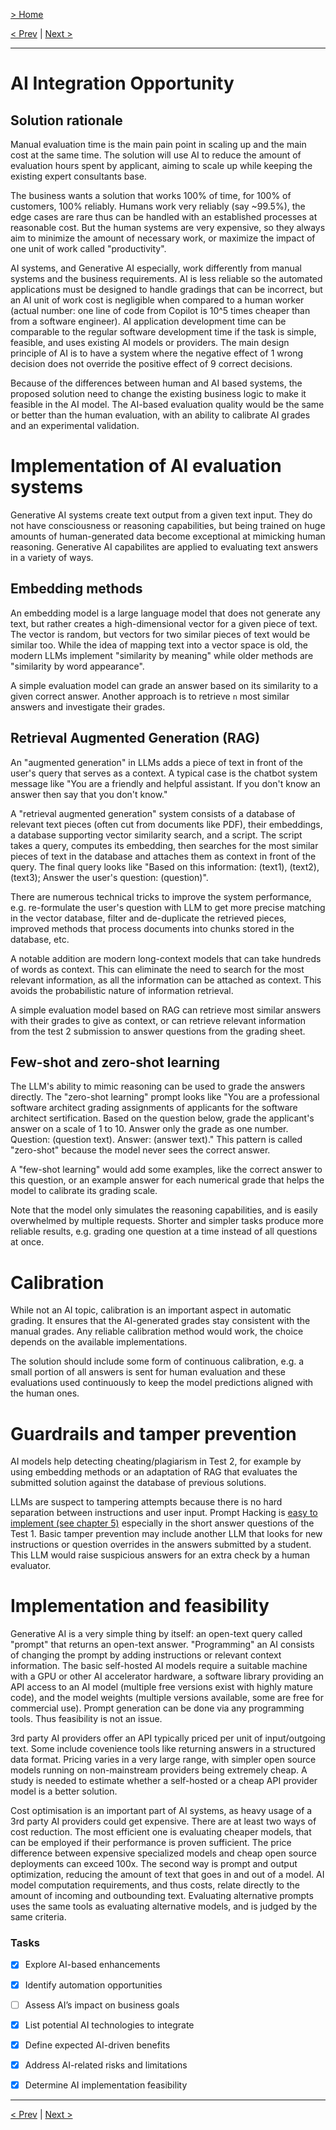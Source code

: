 [> Home](../readme.md)

[< Prev](legacy-system-challenges.md)  |  [Next >](../5.Proposed-solution/readme)

---

# AI Integration Opportunity


## Solution rationale

Manual evaluation time is the main pain point in scaling up and the main cost at the same time. The solution will use AI to reduce the amount of evaluation hours spent by applicant, aiming to scale up while keeping the existing expert consultants base. 

The business wants a solution that works 100% of time, for 100% of customers, 100% reliably. Humans work very reliably (say ~99.5%), the edge cases are rare thus can be handled with an established processes at reasonable cost. But the human systems are very expensive, so they always aim to minimize the amount of necessary work, or maximize the impact of one unit of work called "productivity".

AI systems, and Generative AI especially, work differently from manual systems and the business requirements. AI is less reliable so the automated applications must be designed to handle gradings that can be incorrect, but an AI unit of work cost is negligible when compared to a human worker (actual number: one line of code from Copilot is 10^5 times cheaper than from a software engineer). AI application development time can be comparable to the regular software development time if the task is simple, feasible, and uses existing AI models or providers. The main design principle of AI is to have a system where the negative effect of 1 wrong decision does not override the positive effect of 9 correct decisions.

Because of the differences between human and AI based systems, the proposed solution need to change the existing business logic to make it feasible in the AI model. The AI-based evaluation quality would be the same or better than the human evaluation, with an ability to calibrate AI grades and an experimental validation.


# Implementation of AI evaluation systems

Generative AI systems create text output from a given text input. They do not have consciousness or reasoning capabilities, but being trained on huge amounts of human-generated data become exceptional at mimicking human reasoning. Generative AI capabilites are applied to evaluating text answers in a variety of ways.


## Embedding methods

An embedding model is a large language model that does not generate any text, but rather creates a high-dimensional vector for a given piece of text. The vector is random, but vectors for two similar pieces of text would be similar too. While the idea of mapping text into a vector space is old, the modern LLMs implement "similarity by meaning" while older methods are "similarity by word appearance".

A simple evaluation model can grade an answer based on its similarity to a given correct answer. Another approach is to retrieve `n` most similar answers and investigate their grades.


## Retrieval Augmented Generation (RAG)

An "augmented generation" in LLMs adds a piece of text in front of the user's query that serves as a context. A typical case is the chatbot system message like "You are a friendly and helpful assistant. If you don't know an answer then say that you don't know." 

A "retrieval augmented generation" system consists of a database of relevant text pieces (often cut from documents like PDF), their embeddings, a database supporting vector similarity search, and a script. The script takes a query, computes its embedding, then searches for the most similar pieces of text in the database and attaches them as context in front of the query. The final query looks like "Based on this information: (text1), (text2), (text3); Answer the user's question: (question)".

There are numerous technical tricks to improve the system performance, e.g. re-formulate the user's question with LLM to get more precise matching in the vector database, filter and de-duplicate the retrieved pieces, improved methods that process documents into chunks stored in the database, etc.

A notable addition are modern long-context models that can take hundreds of words as context. This can eliminate the need to search for the most relevant information, as all the information can be attached as context. This avoids the probabilistic nature of information retrieval.

A simple evaluation model based on RAG can retrieve most similar answers with their grades to give as context, or can retrieve relevant information from the test 2 submission to answer questions from the grading sheet.


## Few-shot and zero-shot learning

The LLM's ability to mimic reasoning can be used to grade the answers directly. The "zero-shot learning" prompt looks like "You are a professional software architect grading assignments of applicants for the software architect sertification. Based on the question below, grade the applicant's answer on a scale of 1 to 10. Answer only the grade as one number. Question: (question text). Answer: (answer text)." This pattern is called "zero-shot" because the model never sees the correct answer.

A "few-shot learning" would add some examples, like the correct answer to this question, or an example answer for each numerical grade that helps the model to calibrate its grading scale.

Note that the model only simulates the reasoning capabilities, and is easily overwhelmed by multiple requests. Shorter and simpler tasks produce more reliable results, e.g. grading one question at a time instead of all questions at once.


# Calibration

While not an AI topic, calibration is an important aspect in automatic grading. It ensures that the AI-generated grades stay consistent with the manual grades. Any reliable calibration method would work, the choice depends on the available implementations.

The solution should include some form of continuous calibration, e.g. a small portion of all answers is sent for human evaluation and these evaluations used continuously to keep the model predictions aligned with the human ones.


# Guardrails and tamper prevention

AI models help detecting cheating/plagiarism in Test 2, for example by using embedding methods or an adaptation of RAG that evaluates the submitted solution against the database of previous solutions.

LLMs are suspect to tampering attempts because there is no hard separation between instructions and user input. Prompt Hacking is [easy to implement (see chapter 5)](../references.md#llm-hacks) especially in the short answer questions of the Test 1. Basic tamper prevention may include another LLM that looks for new instructions or question overrides in the answers submitted by a student. This LLM would raise suspicious answers for an extra check by a human evaluator.


# Implementation and feasibility

Generative AI is a very simple thing by itself: an open-text query called "prompt" that returns an open-text answer. "Programming" an AI consists of changing the prompt by adding instructions or relevant context information. The basic self-hosted AI models require a suitable machine with a GPU or other AI accelerator hardware, a software library providing an API access to an AI model (multiple free versions exist with highly mature code), and the model weights (multiple versions available, some are free for commercial use). Prompt generation can be done via any programming tools. Thus feasibility is not an issue.

3rd party AI providers offer an API typically priced per unit of input/outgoing text. Some include covenience tools like returning answers in a structured data format. Pricing varies in a very large range, with simpler open source models running on non-mainstream providers being extremely cheap. A study is needed to estimate whether a self-hosted or a cheap API provider model is a better solution.


Cost optimisation is an important part of AI systems, as heavy usage of a 3rd party AI providers could get expensive. There are at least two ways of cost reduction. The most efficient one is evaluating cheaper models, that can be employed if their performance is proven sufficient. The price difference between expensive specialized models and cheap open source deployments can exceed 100x. The second way is prompt and output optimization, reducing the amount of text that goes in and out of a model. AI model computation requirements, and thus costs, relate directly to the amount of incoming and outbounding text. Evaluating alternative prompts uses the same tools as evaluating alternative models, and is judged by the same criteria.


### **Tasks**
* [X] Explore AI-based enhancements
* [X] Identify automation opportunities
* [ ] Assess AI’s impact on business goals
* [X] List potential AI technologies to integrate
* [X] Define expected AI-driven benefits
* [X] Address AI-related risks and limitations
* [X] Determine AI implementation feasibility


---

[< Prev](legacy-system-challenges.md)  |  [Next >](../5.Proposed-solution/readme)
